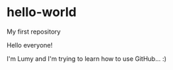 # hello-world
My first repository

Hello everyone!

I'm Lumy and I'm trying to learn how to use GitHub... :)
